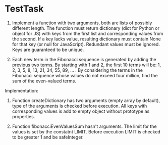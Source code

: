 # TestTask

1. Implement a function with two arguments, both are lists of possibly different length. The function must return dictionary (dict for Python or object for JS) with keys from the first list and corresponding values from the second. If a key lacks value, resulting dictionary must contain None for that key (or null for JavaScript). Redundant values must be ignored. Keys are guaranteed to be unique.

2. Each new term in the Fibonacci sequence is generated by adding the previous two terms. By starting with 1 and 2, the first 10 terms will be: 1, 2, 3, 5, 8, 13, 21, 34, 55, 89, ... . By considering the terms in the Fibonacci sequence whose values do not exceed four million, find the sum of the even-valued terms.

Implementation:

1. Function createDictionary has two arguments (empty array by default), type of the arguments is checked before execution.
All keys with corresponding values is add to empty object without prototype as properties.

2. Function fibonacciEvenValuesSum hasn't arguments. The limit for the values is set by the constatnt LIMIT. Before execution LIMIT is checked to be greater 1 and be safeInteger.
